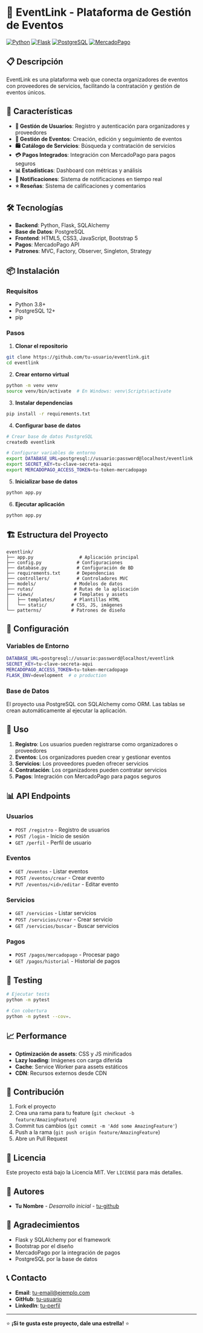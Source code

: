 # 🎉 EventLink - Plataforma de Gestión de Eventos

[![Python](https://img.shields.io/badge/Python-3.8+-blue.svg)](https://python.org)
[![Flask](https://img.shields.io/badge/Flask-2.0+-green.svg)](https://flask.palletsprojects.com)
[![PostgreSQL](https://img.shields.io/badge/PostgreSQL-12+-blue.svg)](https://postgresql.org)
[![MercadoPago](https://img.shields.io/badge/MercadoPago-API-orange.svg)](https://mercadopago.com)

## 📋 Descripción

EventLink es una plataforma web que conecta organizadores de eventos con proveedores de servicios, facilitando la contratación y gestión de eventos únicos.

## 🚀 Características

- **👥 Gestión de Usuarios**: Registro y autenticación para organizadores y proveedores
- **🎉 Gestión de Eventos**: Creación, edición y seguimiento de eventos
- **🛍️ Catálogo de Servicios**: Búsqueda y contratación de servicios
- **💳 Pagos Integrados**: Integración con MercadoPago para pagos seguros
- **📊 Estadísticas**: Dashboard con métricas y análisis
- **🔔 Notificaciones**: Sistema de notificaciones en tiempo real
- **⭐ Reseñas**: Sistema de calificaciones y comentarios

## 🛠️ Tecnologías

- **Backend**: Python, Flask, SQLAlchemy
- **Base de Datos**: PostgreSQL
- **Frontend**: HTML5, CSS3, JavaScript, Bootstrap 5
- **Pagos**: MercadoPago API
- **Patrones**: MVC, Factory, Observer, Singleton, Strategy

## 📦 Instalación

### Requisitos
- Python 3.8+
- PostgreSQL 12+
- pip

### Pasos

1. **Clonar el repositorio**
```bash
git clone https://github.com/tu-usuario/eventlink.git
cd eventlink
```

2. **Crear entorno virtual**
```bash
python -m venv venv
source venv/bin/activate  # En Windows: venv\Scripts\activate
```

3. **Instalar dependencias**
```bash
pip install -r requirements.txt
```

4. **Configurar base de datos**
```bash
# Crear base de datos PostgreSQL
createdb eventlink

# Configurar variables de entorno
export DATABASE_URL=postgresql://usuario:password@localhost/eventlink
export SECRET_KEY=tu-clave-secreta-aqui
export MERCADOPAGO_ACCESS_TOKEN=tu-token-mercadopago
```

5. **Inicializar base de datos**
```bash
python app.py
```

6. **Ejecutar aplicación**
```bash
python app.py
```

## 🏗️ Estructura del Proyecto

```
eventlink/
├── app.py                 # Aplicación principal
├── config.py             # Configuraciones
├── database.py           # Configuración de BD
├── requirements.txt      # Dependencias
├── controllers/          # Controladores MVC
├── models/              # Modelos de datos
├── rutas/               # Rutas de la aplicación
├── views/               # Templates y assets
│   ├── templates/       # Plantillas HTML
│   └── static/         # CSS, JS, imágenes
└── patterns/           # Patrones de diseño
```

## 🔧 Configuración

### Variables de Entorno
```bash
DATABASE_URL=postgresql://usuario:password@localhost/eventlink
SECRET_KEY=tu-clave-secreta-aqui
MERCADOPAGO_ACCESS_TOKEN=tu-token-mercadopago
FLASK_ENV=development  # o production
```

### Base de Datos
El proyecto usa PostgreSQL con SQLAlchemy como ORM. Las tablas se crean automáticamente al ejecutar la aplicación.

## 🚀 Uso

1. **Registro**: Los usuarios pueden registrarse como organizadores o proveedores
2. **Eventos**: Los organizadores pueden crear y gestionar eventos
3. **Servicios**: Los proveedores pueden ofrecer servicios
4. **Contratación**: Los organizadores pueden contratar servicios
5. **Pagos**: Integración con MercadoPago para pagos seguros

## 📊 API Endpoints

### Usuarios
- `POST /registro` - Registro de usuarios
- `POST /login` - Inicio de sesión
- `GET /perfil` - Perfil de usuario

### Eventos
- `GET /eventos` - Listar eventos
- `POST /eventos/crear` - Crear evento
- `PUT /eventos/<id>/editar` - Editar evento

### Servicios
- `GET /servicios` - Listar servicios
- `POST /servicios/crear` - Crear servicio
- `GET /servicios/buscar` - Buscar servicios

### Pagos
- `POST /pagos/mercadopago` - Procesar pago
- `GET /pagos/historial` - Historial de pagos

## 🧪 Testing

```bash
# Ejecutar tests
python -m pytest

# Con cobertura
python -m pytest --cov=.
```

## 📈 Performance

- **Optimización de assets**: CSS y JS minificados
- **Lazy loading**: Imágenes con carga diferida
- **Cache**: Service Worker para assets estáticos
- **CDN**: Recursos externos desde CDN

## 🤝 Contribución

1. Fork el proyecto
2. Crea una rama para tu feature (`git checkout -b feature/AmazingFeature`)
3. Commit tus cambios (`git commit -m 'Add some AmazingFeature'`)
4. Push a la rama (`git push origin feature/AmazingFeature`)
5. Abre un Pull Request

## 📝 Licencia

Este proyecto está bajo la Licencia MIT. Ver `LICENSE` para más detalles.

## 👥 Autores

- **Tu Nombre** - *Desarrollo inicial* - [tu-github](https://github.com/tu-usuario)

## 🙏 Agradecimientos

- Flask y SQLAlchemy por el framework
- Bootstrap por el diseño
- MercadoPago por la integración de pagos
- PostgreSQL por la base de datos

## 📞 Contacto

- **Email**: tu-email@ejemplo.com
- **GitHub**: [tu-usuario](https://github.com/tu-usuario)
- **LinkedIn**: [tu-perfil](https://linkedin.com/in/tu-perfil)

---

⭐ **¡Si te gusta este proyecto, dale una estrella!** ⭐
